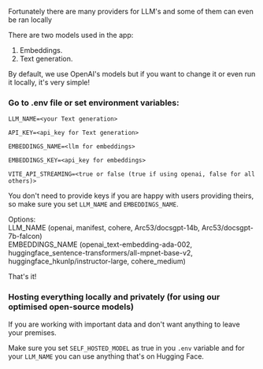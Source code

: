 Fortunately there are many providers for LLM's and some of them can even be ran locally

There are two models used in the app:
1. Embeddings.
2. Text generation.

By default, we use OpenAI's models but if you want to change it or even run it locally, it's very simple!

### Go to .env file or set environment variables:

`LLM_NAME=<your Text generation>`

`API_KEY=<api_key for Text generation>`

`EMBEDDINGS_NAME=<llm for embeddings>`

`EMBEDDINGS_KEY=<api_key for embeddings>`

`VITE_API_STREAMING=<true or false (true if using openai, false for all others)>`

You don't need to provide keys if you are happy with users providing theirs, so make sure you set `LLM_NAME` and `EMBEDDINGS_NAME`.

Options:  
LLM_NAME (openai, manifest, cohere, Arc53/docsgpt-14b, Arc53/docsgpt-7b-falcon)  
EMBEDDINGS_NAME (openai_text-embedding-ada-002, huggingface_sentence-transformers/all-mpnet-base-v2, huggingface_hkunlp/instructor-large, cohere_medium)

That's it!

### Hosting everything locally and privately (for using our optimised open-source models)
If you are working with important data and don't want anything to leave your premises.

Make sure you set `SELF_HOSTED_MODEL` as true in you `.env` variable and for your `LLM_NAME` you can use anything that's on Hugging Face.
